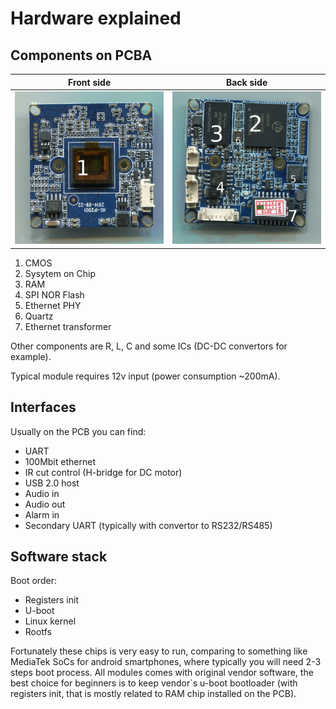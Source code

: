 # Hardware explained

## Components on PCBA

|Front side|Back side|
|----|---|
|[![](/hardware/images/explained_f_2.jpg)](/hardware/images/explained_f_2_big.jpg)|[![](/hardware/images/explained_b_2.jpg)](/hardware/images/explained_b_2_big.jpg)|

1. CMOS
1. Sysytem on Chip
2. RAM
3. SPI NOR Flash
4. Ethernet PHY
5. Quartz
6. Ethernet transformer

Other components are R, L, C and some ICs (DC-DC convertors for example).

Typical module requires 12v input (power consumption ~200mA).

## Interfaces

Usually on the PCB you can find:

* UART
* 100Mbit ethernet
* IR cut control (H-bridge for DC motor)
* USB 2.0 host
* Audio in
* Audio out
* Alarm in
* Secondary UART (typically with convertor to RS232/RS485)

## Software stack

Boot order:

* Registers init
* U-boot
* Linux kernel
* Rootfs

Fortunately these chips is very easy to run, comparing to something like MediaTek SoCs for android smartphones, where typically you will
need 2-3 steps boot process. All modules comes with original vendor software, the best choice for beginners is to keep vendor\`s 
u-boot bootloader (with registers init, that is mostly related to RAM chip installed on the PCB).

